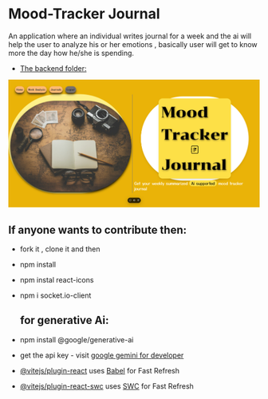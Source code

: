 # Mood-Tracker Journal
An application where an individual writes journal for a week and the ai will help the user to analyze his or her emotions , basically user will get to know more the day how he/she is spending.
- [The backend folder:](https://github.com/astrospkc/mood-tracker-backend-)
  
![](image/mood-journalss.png)

## If anyone wants to contribute then:
- fork it , clone it and then
- npm install
- npm instal react-icons
- npm i socket.io-client

  ## for generative Ai:
- npm install @google/generative-ai
- get the api key - visit [google gemini for developer](https://ai.google.dev/)
  


- [@vitejs/plugin-react](https://github.com/vitejs/vite-plugin-react/blob/main/packages/plugin-react/README.md) uses [Babel](https://babeljs.io/) for Fast Refresh
- [@vitejs/plugin-react-swc](https://github.com/vitejs/vite-plugin-react-swc) uses [SWC](https://swc.rs/) for Fast Refresh
